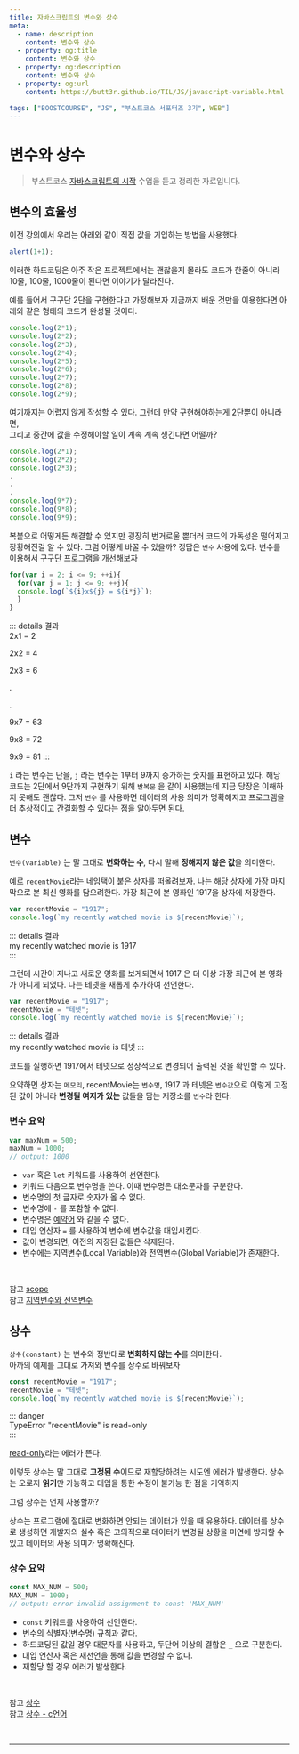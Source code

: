 ```yaml
---
title: 자바스크립트의 변수와 상수
meta:
  - name: description
    content: 변수와 상수
  - property: og:title
    content: 변수와 상수
  - property: og:description
    content: 변수와 상수
  - property: og:url
    content: https://butt3r.github.io/TIL/JS/javascript-variable.html

tags: ["BOOSTCOURSE", "JS", "부스트코스 서포터즈 3기", WEB"]
---
```




변수와 상수 <Badge text="boostcourse" />
================

> 부스트코스 [자바스크립트의 시작](https://www.boostcourse.org/cs124/lecture/194589) 수업을 듣고 정리한 자료입니다.

## 변수의 효율성

이전 강의에서 우리는 아래와 같이 직접 값을 기입하는 방법을 사용했다.

```js
alert(1+1);
```

이러한 하드코딩은 아주 작은 프로젝트에서는 괜찮을지 몰라도 코드가 한줄이 아니라 10줄, 100줄, 1000줄이 된다면 이야기가 달라진다.    

예를 들어서 구구단 2단을 구현한다고 가정해보자 지금까지 배운 것만을 이용한다면 아래와 같은 형태의 코드가 완성될 것이다.

```js
console.log(2*1);
console.log(2*2);
console.log(2*3);
console.log(2*4);
console.log(2*5);
console.log(2*6);
console.log(2*7);
console.log(2*8);
console.log(2*9);
```

여기까지는 어렵지 않게 작성할 수 있다. 그런데 만약 구현해야하는게 2단뿐이 아니라면,   
그리고 중간에 값을 수정해야할 일이 계속 계속 생긴다면 어떨까?

```js
console.log(2*1);
console.log(2*2);
console.log(2*3);
.
.
.
console.log(9*7);
console.log(9*8);
console.log(9*9);

```

복붙으로 어떻게든 해결할 수 있지만 굉장히 번거로울 뿐더러 코드의 가독성은 떨어지고 장황해진걸 알 수 있다. 그럼 어떻게 바꿀 수 있을까? 정답은 `변수` 사용에 있다. 변수를 이용해서 구구단 프로그램을 개선해보자

```js
for(var i = 2; i <= 9; ++i){
  for(var j = 1; j <= 9; ++j){
  console.log(`${i}x${j} = ${i*j}`);
  }
}
```

::: details 결과    
2x1 = 2

2x2 = 4

2x3 = 6

.

.

9x7 = 63

9x8 = 72

9x9 = 81
:::    


`i` 라는 변수는 단을,  `j` 라는 변수는 1부터 9까지 증가하는 숫자를 표현하고 있다. 해당 코드는 2단에서 9단까지 구현하기 위해  `반복문` 을 같이 사용했는데 지금 당장은 이해하지 못해도 괜찮다. 그저 `변수` 를 사용하면 데이터의 사용 의미가 명확해지고 프로그램을 더 추상적이고 간결화할 수 있다는 점을 알아두면 된다.

## 변수

`변수(variable)` 는 말 그대로 **변화하는 수**, 다시 말해 **정해지지 않은 값**을 의미한다.   

예로 `recentMovie`라는 네임택이 붙은 상자를 떠올려보자. 나는 해당 상자에 가장 마지막으로 본 최신 영화를 담으려한다. 가장 최근에 본 영화인 1917을 상자에 저장한다.

```js
var recentMovie = "1917";
console.log(`my recently watched movie is ${recentMovie}`);
```

::: details 결과    
my recently watched movie is 1917  
:::   

그런데 시간이 지나고 새로운 영화를 보게되면서 1917 은 더 이상 가장 최근에 본 영화가 아니게 되었다. 나는 테넷을 새롭게 추가하여 선언한다.

```js
var recentMovie = "1917";
recentMovie = "테넷";
console.log(`my recently watched movie is ${recentMovie}`);
```

::: details 결과       
my recently watched movie is 테넷
:::   

코드를 실행하면 1917에서 테넷으로 정상적으로 변경되어 출력된 것을 확인할 수 있다.

요약하면 상자는 `메모리`, recentMovie는 `변수명`, 1917 과 테넷은 `변수값`으로 이렇게 고정된 값이 아니라 **변경될 여지가 있는** 값들을 담는 저장소를 `변수`라 한다.   

### 변수 요약

```js
var maxNum = 500;
maxNum = 1000;
// output: 1000
```   


- `var` 혹은 `let` 키워드를 사용하여 선언한다.
- 키워드 다음으로 변수명을 쓴다. 이때 변수명은 대소문자를 구분한다.
- 변수명의 첫 글자로 숫자가 올 수 없다.
- 변수명에 `-` 를 포함할 수 없다.
- 변수명은 [예약어](https://developer.mozilla.org/en-US/docs/Web/JavaScript/Reference/Lexical_grammar#keywords) 와 같을 수 없다.
- 대입 연산자 `=` 를 사용하여 변수에 변수값을 대입시킨다.
- 값이 변경되면, 이전의 저장된 값들은 삭제된다.
- 변수에는 지역변수(Local Variable)와 전역변수(Global Variable)가 존재한다.

<br>   

참고 [scope](https://poiemaweb.com/es6-block-scope)   
참고 [지역변수와 전역변수](https://velog.io/@rememberme_jhk/JS-Scope-%EC%A7%80%EC%97%AD-%EB%B3%80%EC%88%98-%EC%A0%84%EC%97%AD-%EB%B3%80%EC%88%98)   

## 상수

`상수(constant)` 는 변수와 정반대로 **변화하지 않는 수**를 의미한다.   
아까의 예제를 그대로 가져와 변수를 상수로 바꿔보자

```js
const recentMovie = "1917";
recentMovie = "테넷";
console.log(`my recently watched movie is ${recentMovie}`);
```

::: danger         
TypeError
"recentMovie" is read-only   
:::      


[read-only](https://developer.mozilla.org/ko/docs/Web/JavaScript/Reference/Errors/Read-only)라는 에러가 뜬다.    

이렇듯 상수는 말 그대로 **고정된 수**이므로 재할당하려는 시도엔 에러가 발생한다.
상수는 오로지 **읽기**만 가능하고 대입을 통한 수정이 불가능 한 점을 기억하자

그럼 상수는 언제 사용할까?

상수는 프로그램에 절대로 변화하면 안되는 데이터가 있을 때 유용하다. 데이터를 상수로 생성하면 개발자의 실수 혹은 고의적으로 데이터가 변경될 상황을 미연에 방지할 수 있고 데이터의 사용 의미가 명확해진다.

### 상수 요약

```js
const MAX_NUM = 500;
MAX_NUM = 1000;
// output: error invalid assignment to const 'MAX_NUM'
```

- `const` 키워드를 사용하여 선언한다.
- 변수의 식별자(변수명) 규칙과 같다.
- 하드코딩된 값일 경우 대문자를 사용하고, 두단어 이상의 결합은 `_` 으로 구분한다.
- 대입 연산자 혹은 재선언을 통해 값을 변경할 수 없다.
- 재할당 할 경우 에러가 발생한다.

<br>      

참고 [상수](https://developer.mozilla.org/ko/docs/Web/JavaScript/Guide/Values,_variables,_and_literals#%EC%83%81%EC%88%98)      
참고 [상수 - c언어](http://www.tcpschool.com/c/c_datatype_constant)   

<br>


---  
<TagLinks />

